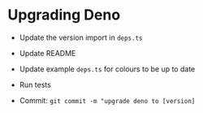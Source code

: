 # Upgrading Deno

* Update the version import in `deps.ts`

* Update README

* Update example `deps.ts` for colours to be up to date

* Run tests

* Commit: `git commit -m "upgrade deno to [version]`
